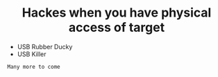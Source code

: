 <div align=center> 
  
  # Hackes when you have physical access of target
  
  </div>
  
  * USB Rubber Ducky 
  * USB Killer
  ```
  Many more to come
  ```
  
